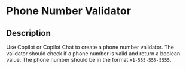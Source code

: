 # Phone Number Validator

## Description

Use Copilot or Copilot Chat to create a phone number validator. The validator should check if a phone number is valid and return a boolean value. The phone number should be in the format `+1-555-555-5555`.
